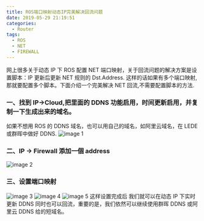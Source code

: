 ```yaml
---
title: ROS端口映射动态IP完美解决回流问题
date: 2019-05-29 21:19:51
categories:
  - Router
tags:
  - ROS
  - NET
  - FIREWALL
---
```


<!--more-->

网上很多关于动态 IP 下 ROS 配置 NET 端口映射，关于回流问题的解决方案是设置脚本：IP 更新后更新 NET 规则的 Dst.Address.
这样的话如果有多个端口映射,那就要配置多个脚本。下面介绍一个完美解决 NET 回流,不需要配置脚本的方法.

### 一、找到 IP->Cloud,把里面的 DDNS 功能启用，时间更新启用，并复制一下生成出来的域名。

如果不想用 ROS 的 DDNS 域名，也可以用自己的域名，如阿里云域名，在 LEDE 或群晖中做好 DDNS.
![image 1](1.png)

### 二、IP -> Firewall 添加一個 address

![image 2](2.png)

### 三、设置端口映射

![image 3](3.png)
![image 4](4.png)
![image 5](5.png)
这样设置完成后 我们就可以在动态 IP 下实时更新 DDNS 同时也可以回流，重要的是，我们依然可以继续使用群晖 DDNS 或阿里云 DDNS 给的短域名。
